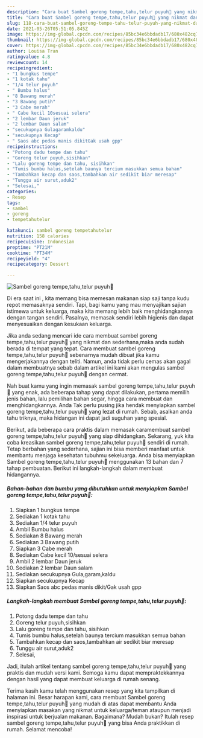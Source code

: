```yaml
---
description: "Cara buat Sambel goreng tempe,tahu,telur puyuh🤤 yang nikmat dan Mudah Dibuat"
title: "Cara buat Sambel goreng tempe,tahu,telur puyuh🤤 yang nikmat dan Mudah Dibuat"
slug: 118-cara-buat-sambel-goreng-tempe-tahu-telur-puyuh-yang-nikmat-dan-mudah-dibuat
date: 2021-05-26T05:51:05.845Z
image: https://img-global.cpcdn.com/recipes/85bc34e6bbdadb17/680x482cq70/sambel-goreng-tempetahutelur-puyuh🤤-foto-resep-utama.jpg
thumbnail: https://img-global.cpcdn.com/recipes/85bc34e6bbdadb17/680x482cq70/sambel-goreng-tempetahutelur-puyuh🤤-foto-resep-utama.jpg
cover: https://img-global.cpcdn.com/recipes/85bc34e6bbdadb17/680x482cq70/sambel-goreng-tempetahutelur-puyuh🤤-foto-resep-utama.jpg
author: Louisa Tran
ratingvalue: 4.8
reviewcount: 14
recipeingredient:
- "1 bungkus tempe"
- "1 kotak tahu"
- "1/4 telur puyuh"
- " Bumbu halus"
- "8 Bawang merah"
- "3 Bawang putih"
- "3 Cabe merah"
- " Cabe kecil 10sesuai selera"
- "2 lembar Daun jeruk"
- "2 lembar Daun salam"
- "secukupnya Gulagaramkaldu"
- "secukupnya Kecap"
- " Saos abc pedas manis dikitGak usah gpp"
recipeinstructions:
- "Potong dadu tempe dan tahu"
- "Goreng telur puyuh,sisihkan"
- "Lalu goreng tempe dan tahu, sisihkan"
- "Tumis bumbu halus,setelah baunya tercium masukkan semua bahan"
- "Tambahkan kecap dan saos,tambahkan air sedikit biar meresap"
- "Tunggu air surut,aduk2"
- "Selesai,"
categories:
- Resep
tags:
- sambel
- goreng
- tempetahutelur

katakunci: sambel goreng tempetahutelur 
nutrition: 158 calories
recipecuisine: Indonesian
preptime: "PT21M"
cooktime: "PT34M"
recipeyield: "4"
recipecategory: Dessert

---
```



![Sambel goreng tempe,tahu,telur puyuh🤤](https://img-global.cpcdn.com/recipes/85bc34e6bbdadb17/680x482cq70/sambel-goreng-tempetahutelur-puyuh🤤-foto-resep-utama.jpg)

Di era  saat ini , kita memang bisa memesan makanan siap saji tanpa kudu repot memasaknya sendiri. Tapi, bagi kamu yang mau menyajikan sajian istimewa untuk keluarga, maka kita memang lebih baik menghidangkannya dengan tangan sendiri. Pasalnya, memasak sendiri lebih higienis dan dapat menyesuaikan dengan kesukaan keluarga.

Jika anda sedang mencari ide cara membuat sambel goreng tempe,tahu,telur puyuh🤤 yang nikmat dan sederhana,maka anda sudah berada di tempat yang tepat. Cara membuat sambel goreng tempe,tahu,telur puyuh🤤  sebenarnya mudah dibuat jika kamu mengerjakannya dengan teliti. Namun, anda tidak perlu cemas akan gagal dalam membuatnya 
sebab dalam artikel ini kami akan mengulas sambel goreng tempe,tahu,telur puyuh🤤 dengan cermat.  



Nah buat kamu yang ingin memasak sambel goreng tempe,tahu,telur puyuh🤤 yang enak, ada beberapa tahap yang dapat dilakukan, pertama memilih jenis bahan, lalu pemilihan bahan segar, hingga cara membuat dan menghidangkannya. Anda Tak perlu pusing jika hendak menyiapkan sambel goreng tempe,tahu,telur puyuh🤤 yang lezat di rumah. Sebab, asalkan anda  tahu triknya, maka hidangan ini dapat jadi suguhan yang spesial.

Berikut, ada beberapa cara praktis  dalam memasak caramembuat sambel goreng tempe,tahu,telur puyuh🤤 yang siap dihidangkan. Sekarang, yuk kita coba kreasikan sambel goreng tempe,tahu,telur puyuh🤤 sendiri di rumah. Tetap berbahan yang sederhana, sajian ini bisa memberi manfaat untuk membantu menjaga kesehatan tubuhmu sekeluarga. Anda bisa menyiapkan Sambel goreng tempe,tahu,telur puyuh🤤 menggunakan 13 bahan dan 7 tahap pembuatan. Berikut ini langkah-langkah dalam membuat hidangannya.

<!--inarticleads1-->

##### Bahan-bahan dan bumbu yang dibutuhkan untuk menyiapkan Sambel goreng tempe,tahu,telur puyuh🤤:

1. Siapkan 1 bungkus tempe
1. Sediakan 1 kotak tahu
1. Sediakan 1/4 telur puyuh
1. Ambil  Bumbu halus
1. Sediakan 8 Bawang merah
1. Sediakan 3 Bawang putih
1. Siapkan 3 Cabe merah
1. Sediakan  Cabe kecil 10/sesuai selera
1. Ambil 2 lembar Daun jeruk
1. Sediakan 2 lembar Daun salam
1. Sediakan secukupnya Gula,garam,kaldu
1. Siapkan secukupnya Kecap
1. Siapkan  Saos abc pedas manis dikit/Gak usah gpp




<!--inarticleads2-->

##### Langkah-langkah membuat Sambel goreng tempe,tahu,telur puyuh🤤:

1. Potong dadu tempe dan tahu
1. Goreng telur puyuh,sisihkan
1. Lalu goreng tempe dan tahu, sisihkan
1. Tumis bumbu halus,setelah baunya tercium masukkan semua bahan
1. Tambahkan kecap dan saos,tambahkan air sedikit biar meresap
1. Tunggu air surut,aduk2
1. Selesai,




Jadi, itulah artikel tentang  sambel goreng tempe,tahu,telur puyuh🤤  yang praktis dan mudah versi kami. Semoga kamu dapat mempraktekkannya dengan hasil yang dapat membuat keluarga di rumah senang. 

Terima kasih kamu telah menggunakan resep yang kita tampilkan di halaman ini. Besar harapan kami, cara membuat  Sambel goreng tempe,tahu,telur puyuh🤤 yang mudah di atas dapat membantu Anda menyiapkan masakan yang nikmat untuk keluarga/teman ataupun menjadi inspirasi untuk berjualan makanan. Bagaimana? Mudah bukan? Itulah resep sambel goreng tempe,tahu,telur puyuh🤤 yang bisa Anda praktikkan di rumah. Selamat mencoba!

